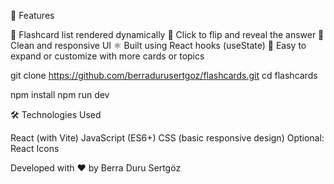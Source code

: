 🚀 Features

📄 Flashcard list rendered dynamically
🔁 Click to flip and reveal the answer
💅 Clean and responsive UI
⚛️ Built using React hooks (useState)
🧪 Easy to expand or customize with more cards or topics

git clone https://github.com/berradurusertgoz/flashcards.git
cd flashcards

npm install
npm run dev

🛠️ Technologies Used

React (with Vite)
JavaScript (ES6+)
CSS (basic responsive design)
Optional: React Icons

Developed with ❤️ by Berra Duru Sertgöz
